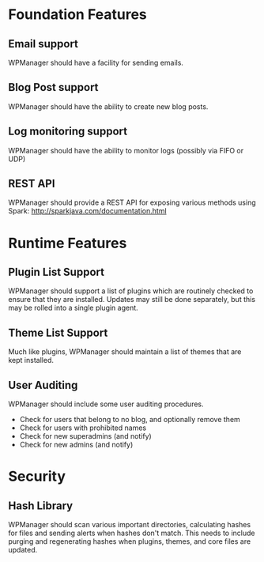 # Foundation Features

## Email support

WPManager should have a facility for sending emails.

## Blog Post support

WPManager should have the ability to create new blog posts.

## Log monitoring support

WPManager should have the ability to monitor logs (possibly via FIFO or UDP)

## REST API

WPManager should provide a REST API for exposing various methods using Spark:
http://sparkjava.com/documentation.html

# Runtime Features

## Plugin List Support

WPManager should support a list of plugins which are routinely checked to ensure that they
are installed. Updates may still be done separately, but this may be rolled into a single
plugin agent.

## Theme List Support

Much like plugins, WPManager should maintain a list of themes that are kept installed.

## User Auditing

WPManager should include some user auditing procedures.

+ Check for users that belong to no blog, and optionally remove them
+ Check for users with prohibited names
+ Check for new superadmins (and notify)
+ Check for new admins (and notify)

# Security

## Hash Library

WPManager should scan various important directories, calculating hashes for files and 
sending alerts when hashes don't match. This needs to include purging and regenerating
hashes when plugins, themes, and core files are updated.
